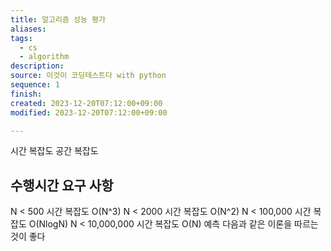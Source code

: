 ```yaml
---
title: 알고리즘 성능 평가
aliases: 
tags:
  - cs
  - algorithm
description: 
source: 이것이 코딩테스트다 with python
sequence: 1
finish: 
created: 2023-12-20T07:12:00+09:00
modified: 2023-12-20T07:12:00+09:00

---
```


시간 복잡도
공간 복잡도

## 수행시간 요구 사항
N < 500 시간 복잡도 O(N^3)
N < 2000 시간 복잡도 O(N^2)
N < 100,000 시간 복잡도 O(NlogN)
N < 10,000,000 시간 복잡도 O(N)
예측 다음과 같은 이론을 따르는 것이 좋다

